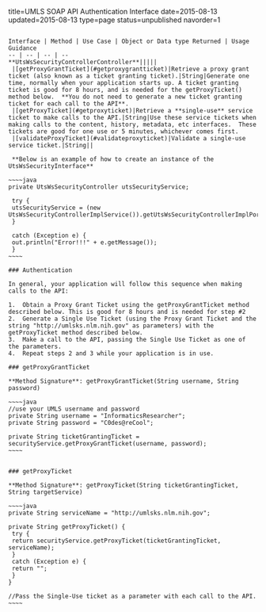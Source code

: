 title=UMLS SOAP API Authentication Interface
date=2015-08-13
updated=2015-08-13
type=page
status=unpublished
navorder=1
~~~~~~

Interface | Method | Use Case | Object or Data type Returned | Usage Guidance
-- | -- | -- | --
**UtsWsSecurityControllerController**|||||
 |[getProxyGrantTicket](#getproxygrantticket)|Retrieve a proxy grant ticket (also known as a ticket granting ticket).|String|Generate one time, normally when your application starts up. A ticket granting ticket is good for 8 hours, and is needed for the getProxyTicket() method below.  **You do not need to generate a new ticket granting ticket for each call to the API**.
 |[getProxyTicket](#getproxyticket)|Retrieve a **single-use** service ticket to make calls to the API.|String|Use these service tickets when making calls to the content, history, metadata, etc interfaces.  These tickets are good for one use or 5 minutes, whichever comes first. 
 |[validateProxyTicket](#validateproxyticket)|Validate a single-use service ticket.|String||

 **Below is an example of how to create an instance of the UtsWsSecurityInterface**
 
~~~~java
private UtsWsSecurityController utsSecurityService;

 try {
 utsSecurityService = (new UtsWsSecurityControllerImplService()).getUtsWsSecurityControllerImplPort();
 }

 catch (Exception e) {
 out.println("Error!!!" + e.getMessage());
 }
~~~~

### Authentication

In general, your application will follow this sequence when making calls to the API:

1.  Obtain a Proxy Grant Ticket using the getProxyGrantTicket method described below. This is good for 8 hours and is needed for step #2
2.  Generate a Single Use Ticket (using the Proxy Grant Ticket and the string "http://umlsks.nlm.nih.gov" as parameters) with the getProxyTicket method described below.
3.  Make a call to the API, passing the Single Use Ticket as one of the parameters.
4.  Repeat steps 2 and 3 while your application is in use.

### getProxyGrantTicket

**Method Signature**: getProxyGrantTicket(String username, String password)

~~~~java
//use your UMLS username and password
private String username = "InformaticsResearcher";
private String password = "C0des@reCool";

private String ticketGrantingTicket = securityService.getProxyGrantTicket(username, password);
~~~~


### getProxyTicket

**Method Signature**: getProxyTicket(String ticketGrantingTicket, String targetService)

~~~~java
private String serviceName = "http://umlsks.nlm.nih.gov";

private String getProxyTicket() {
 try {
 return securityService.getProxyTicket(ticketGrantingTicket, serviceName);
 }
 catch (Exception e) {
 return "";
 }
}

//Pass the Single-Use ticket as a parameter with each call to the API. 
~~~~